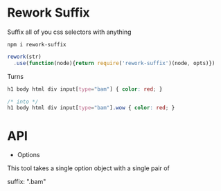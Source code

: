 # Rework Suffix

Suffix all of you css selectors with anything

    npm i rework-suffix


```js
rework(str)
  .use(function(node){return require('rework-suffix')(node, opts)})
```

Turns

```css
h1 body html div input[type="bam"] { color: red; }

/* into */
h1 body html div input[type="bam"].wow { color: red; }
```


# API

* Options

This tool takes a single option object with a single pair of

suffix: ".bam"

